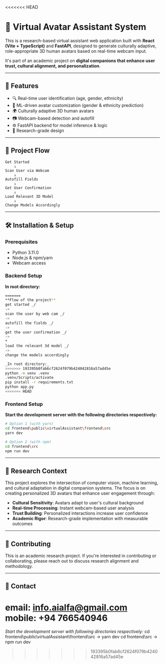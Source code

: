 <<<<<<< HEAD
# 🤖 Virtual Avatar Assistant System

This is a research-based virtual assistant web application built with **React (Vite + TypeScript)** and **FastAPI**, designed to generate culturally adaptive, role-appropriate 3D human avatars based on real-time webcam input.

It's part of an academic project on **digital companions that enhance user trust, cultural alignment, and personalization**.

---

## 🚀 Features

- 🔍 Real-time user identification (age, gender, ethnicity)
- 🧠 ML-driven avatar customization (gender & ethnicity prediction)
- 🌍 Culturally adaptive 3D human avatars
- 📷 Webcam-based detection and autofill
- ⚙️ FastAPI backend for model inference & logic
- 🧪 Research-grade design

---

## 🔄 Project Flow

```
Get Started
    ↓
Scan User via Webcam
    ↓
Autofill Fields
    ↓
Get User Confirmation
    ↓
Load Relevant 3D Model
    ↓
Change Models Accordingly
```

---

## 🛠️ Installation & Setup

### Prerequisites
- Python 3.11.0
- Node.js & npm/yarn
- Webcam access

### Backend Setup

**In root directory:**
```bash
=======
**Flow of the project**
get started _/
->
scan the user by web cam _/
->
autofill the fields _/
->
get the user confirmation _/
->
*
load the relevant 3d model _/
->
change the models accordingly

_In root directory:_
>>>>>>> 193395b0fab6cf2624f079b424042816a57ad45e
python -m venv .venv
.venv/Scripts/activate
pip install -r requirements.txt
python app.py
<<<<<<< HEAD
```

### Frontend Setup

**Start the development server with the following directories respectively:**

```bash
# Option 1 (with yarn)
cd frontend\public\virtualAssistant\frontend\src
yarn dev
```

```bash
# Option 2 (with npm)
cd frontend\src
npm run dev
```

---

## 🔬 Research Context

This project explores the intersection of computer vision, machine learning, and cultural adaptation in digital companion systems. The focus is on creating personalized 3D avatars that enhance user engagement through:

- **Cultural Sensitivity**: Avatars adapt to user's cultural background
- **Real-time Processing**: Instant webcam-based user analysis
- **Trust Building**: Personalized interactions increase user confidence
- **Academic Rigor**: Research-grade implementation with measurable outcomes

---

## 🤝 Contributing

This is an academic research project. If you're interested in contributing or collaborating, please reach out to discuss research alignment and methodology.

---

## 📧 Contact

email: info.aialfa@gmail.com
mobile: +94 766540946
=======

_Start the development server with following directories respectively:_
cd frontend\public\virtualAssistant\frontend\src -> yarn dev
cd frontend\src -> npm run dev
>>>>>>> 193395b0fab6cf2624f079b424042816a57ad45e
